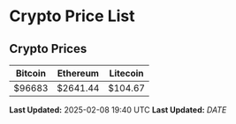 # Crypto Price List

## Crypto Prices
| Bitcoin | Ethereum | Litecoin |
| ------- | -------- | -------- |
| $96683 | $2641.44 | $104.67 |
**Last Updated:** 2025-02-08 19:40 UTC
**Last Updated:** $DATE$
